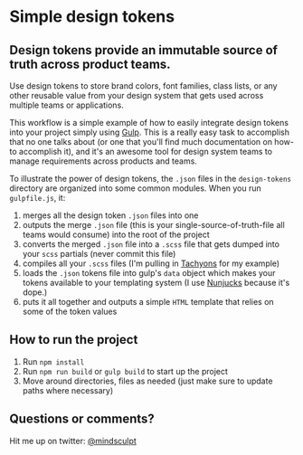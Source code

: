 # Simple design tokens

## Design tokens provide an immutable source of truth across product teams.
Use design tokens to store brand colors, font families, class lists, or any other reusable value from your design system that gets used across multiple teams or applications.

This workflow is a simple example of how to easily integrate design tokens into your project simply using [Gulp](https://gulpjs.com/). This is a really easy task to accomplish that no one talks about (or one that you'll find much documentation on how-to accomplish it), and it's an awesome tool for design system teams to manage requirements across products and teams.

To illustrate the power of design tokens, the `.json` files in the `design-tokens` directory are organized into some common modules. When you run `gulpfile.js`, it:

1. merges all the design token `.json` files into one
2. outputs the merge `.json` file (this is your single-source-of-truth-file all teams would consume) into the root of the project
3. converts the merged `.json` file into a `.scss` file that gets dumped into your `scss` partials (never commit this file)
4. compiles all your `.scss` files (I'm pulling in [Tachyons](http://tachyons.io) for my example)
5. loads the `.json` tokens file into gulp's `data` object which makes your tokens available to your templating system (I use [Nunjucks](https://mozilla.github.io/nunjucks/) because it's dope.)
6. puts it all together and outputs a simple `HTML` template that relies on some of the token values

## How to run the project
1. Run `npm install`
2. Run `npm run build` or `gulp build` to start up the project
3. Move around directories, files as needed (just make sure to update paths where necessary)

## Questions or comments?
Hit me up on twitter: [@mindsculpt](https://twitter.com/mindsculpt)